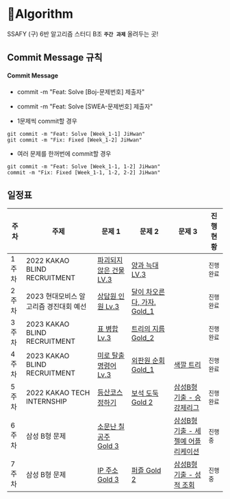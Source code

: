 # 🌱Algorithm
SSAFY (구) 6반 알고리즘 스터디 B조 **`주간 과제`** 올려두는 곳!

## Commit Message 규칙

#### Commit Message

- commit -m "Feat: Solve [Boj-문제번호] 제출자"

- commit -m "Feat: Solve [SWEA-문제번호] 제출자"

- 1문제씩 commit할 경우

```
git commit -m "Feat: Solve [Week_1-1] JiHwan"
git commit -m "Fix: Fixed [Week_1-2] JiHwan"
```

- 여러 문제를 한꺼번에 commit할 경우

```
git commit -m "Feat: Solve [Week_1-1, 1-2] JiHwan"
commit -m "Fix: Fixed [Week_1-1, 1-2, 2-2] JiHwan"
```

## 일정표

| **주차** | **주제**          | **문제 1**                                                   | **문제 2**                                                   | **문제 3**                                                   | **진행 현황** |
| -------- | ------------------- | ------------------------------------------------------------ | ------------------------------------------------------------ | ------------------------------------------------------------ | ------------- |
| 1주차    | 2022 KAKAO BLIND RECRUITMENT | [파괴되지 않은 건물 LV.3](https://school.programmers.co.kr/learn/courses/30/lessons/92344) |  [양과 늑대 LV.3](https://school.programmers.co.kr/learn/courses/30/lessons/92343) || `진행 완료`   |
| 2주차    | 2023 현대모비스 알고리즘 경진대회 예선 | [상담원 인원 Lv.3](https://school.programmers.co.kr/learn/courses/30/lessons/214288) | [달이 차오른다, 가자. Gold_1](https://www.acmicpc.net/problem/1194) || `진행 완료`   |
| 3주차    | 2023 KAKAO BLIND RECRUITMENT | [표 병합 Lv.3](https://school.programmers.co.kr/learn/courses/30/lessons/150366) | [트리의 지름 Gold_2](https://www.acmicpc.net/problem/1167) || `진행 완료`   |
| 4주차    | 2023 KAKAO BLIND RECRUITMENT | [미로 탈출 명령어 Lv.3](https://school.programmers.co.kr/learn/courses/30/lessons/150365) | [외판원 순회 Gold_1](https://www.acmicpc.net/problem/2098) |[색깔 트리](https://www.codetree.ai/training-field/frequent-problems/problems/color-tree/description?page=1&pageSize=5)| `진행 완료` |
| 5주차    | 2022 KAKAO TECH INTERNSHIP | [등산코스 정하기](https://school.programmers.co.kr/learn/courses/30/lessons/118669) | [보석 도둑 Gold 2](https://www.acmicpc.net/problem/1202) |[삼성B형 기출 - 승강제리그](https://swexpertacademy.com/main/code/codeBattle/problemDetail.do?contestProbId=AYH2FcG6secDFATO&categoryId=AZEGCEMa7TkDFAQW&categoryType=BATTLE&battleMainPageIndex=1)| `진행 완료` |
| 6주차    | 삼성 B형 문제 | [소문난 칠공주 Gold 3](https://www.acmicpc.net/problem/1941) | |[삼성B형 기출 - 세젤예 어플리케이션](https://swexpertacademy.com/main/code/codeBattle/problemDetail.do?contestProbId=AW6LqnlKih4DFAVX&categoryId=AZEGCEMa7TkDFAQW&categoryType=BATTLE&battleMainPageIndex=1)| `진행 중` |
| 7주차    | 삼성 B형 문제 | [IP 주소 Gold 3](https://www.acmicpc.net/problem/2064) | [퍼즐 Gold 2](https://www.acmicpc.net/problem/1525) |[삼성B형 기출 - 성적 조회](https://swexpertacademy.com/main/code/codeBattle/problemDetail.do?contestProbId=AYhwyUKaxHQDFAT2&categoryId=AZEGCEMa7TkDFAQW&categoryType=BATTLE&battleMainPageIndex=1)| `진행 중` |
